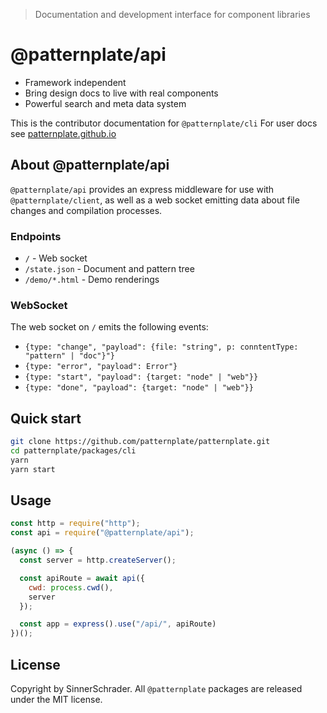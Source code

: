 > Documentation and development interface for component libraries

# @patternplate/api

* Framework independent
* Bring design docs to live with real components
* Powerful search and meta data system

This is the contributor documentation for `@patternplate/cli`
For user docs see [patternplate.github.io](https://patternplate.github.io)


## About @patternplate/api

`@patternplate/api` provides an express middleware for use with
`@patternplate/client`, as well as a web socket emitting
data about file changes and compilation processes.

### Endpoints

* `/` - Web socket
* `/state.json` - Document and pattern tree
* `/demo/*.html` - Demo renderings

### WebSocket

The web socket on `/` emits the following events:

* `{type: "change", "payload": {file: "string", p: conntentType: "pattern" | "doc"}"}`
* `{type: "error", "payload": Error"}`
* `{type: "start", "payload": {target: "node" | "web"}}`
* `{type: "done", "payload": {target: "node" | "web"}}`

## Quick start

```sh
git clone https://github.com/patternplate/patternplate.git
cd patternplate/packages/cli
yarn
yarn start
```

## Usage

```js
const http = require("http");
const api = require("@patternplate/api");

(async () => {
  const server = http.createServer();

  const apiRoute = await api({
    cwd: process.cwd(),
    server
  });

  const app = express().use("/api/", apiRoute)
})();
```

## License

Copyright by SinnerSchrader. All `@patternplate` packages are released under the MIT license.
